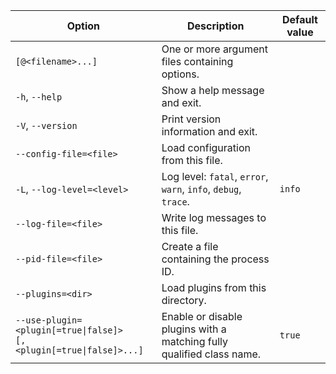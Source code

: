 | Option                                                                                                                                     | Description                                                           | Default value |
|--------------------------------------------------------------------------------------------------------------------------------------------|-----------------------------------------------------------------------|---------------|
| `[@<filename>...]`                                                                                                                         | One or more argument files containing options.                        |               |
| `-h`, `--help`                                                                                                                             | Show a help message and exit.                                         |               |
| `-V`, `--version`                                                                                                                          | Print version information and exit.                                   |               |
| `--config-file=<file>`                                                                                                                     | Load configuration from this file.                                    |               |
| `-L`, `--log-level=<level>`                                                                                                                | Log level: `fatal`, `error`, `warn`, `info`, `debug`, `trace`.        | `info`        |
| `--log-file=<file>`                                                                                                                        | Write log messages to this file.                                      |               |
| `--pid-file=<file>`                                                                                                                        | Create a file containing the process ID.                              |               |
| `--plugins=<dir>`                                                                                                                          | Load plugins from this directory.                                     |               |
| <code>--use-plugin=&lt;plugin&#91;=true&#124;false&#93;&gt;</code><br/><code>&#91;,&lt;plugin&#91;=true&#124;false&#93;&gt;...&#93;</code> | Enable or disable plugins with a matching fully qualified class name. | `true`        |
